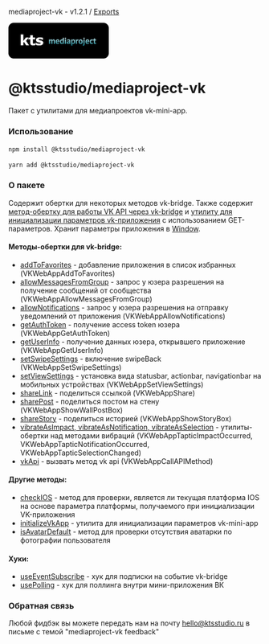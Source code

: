 mediaproject-vk - v1.2.1 / [Exports](modules.md)

![kts](./logo.png)

# @ktsstudio/mediaproject-vk

Пакет с утилитами для медиапроектов vk-mini-app.

### Использование

`npm install @ktsstudio/mediaproject-vk`

`yarn add @ktsstudio/mediaproject-vk`

### О пакете

Содержит обертки для некоторых методов vk-bridge. 
Также содержит [метод-обертку для работы VK API через vk-bridge](./src/vkApi.ts) и [утилиту для инициализации параметров vk-приложения](./src/initializeVkApp.ts)
с использованием GET-параметров. Хранит параметры приложения в [Window](./src/types/window.ts).

#### Методы-обертки для vk-bridge:

- [addToFavorites](./src/addToFavorites.ts) - добавление приложения в список избранных (VKWebAppAddToFavorites)
- [allowMessagesFromGroup](./src/allowMessagesFromGroup.ts) - запрос у юзера разрешения на получение сообщений от сообщества (VKWebAppAllowMessagesFromGroup)
- [allowNotifications](./src/allowNotifications.ts) - запрос у юзера разрешения на отправку уведомлений от приложения (VKWebAppAllowNotifications)
- [getAuthToken](./src/getAuthToken.ts) - получение access token юзера (VKWebAppGetAuthToken)
- [getUserInfo](./src/getUserInfo.ts) - получение данных юзера, открывшего приложение (VKWebAppGetUserInfo)
- [setSwipeSettings](./src/setSwipeSettings.ts) - включение swipeBack (VKWebAppSetSwipeSettings)
- [setViewSettings](./src/setViewSettings.ts) - установка вида statusbar, actionbar, navigationbar на мобильных устройствах (VKWebAppSetViewSettings)
- [shareLink](./src/shareLink.ts) - поделиться ссылкой (VKWebAppShare)
- [sharePost](./src/sharePost.ts) - поделиться постом на стену (VKWebAppShowWallPostBox)
- [shareStory](./src/shareStory.ts) - поделиться историей (VKWebAppShowStoryBox)
- [vibrateAsImpact, vibrateAsNotification, vibrateAsSelection](./src/vibrate.ts) - утилиты-обертки над методами вибраций (VKWebAppTapticImpactOccurred, VKWebAppTapticNotificationOccurred, VKWebAppTapticSelectionChanged)
- [vkApi](./src/vkApi.ts) - вызвать метод vk api (VKWebAppCallAPIMethod)

#### Другие методы:

- [checkIOS](./src/checkIOS.ts) - метод для проверки, является ли текущая платформа IOS на основе параметра платформы, получаемого при инициализации VK-приложения
- [initializeVkApp](./src/initializeVkApp.ts) - утилита для инициализации параметров vk-mini-app
- [isAvatarDefault](./src/isAvatarDefault.ts) - метод для проверки отсутствия аватарки по фотографии пользователя

#### Хуки:
- [useEventSubscribe](./src/hooks/useEventSubscribe.ts) - хук для подписки на событие vk-bridge
- [usePolling](./src/hooks/usePolling.ts) - хук для поллинга внутри мини-приложения ВК

### Обратная связь

Любой фидбэк вы можете передать нам на почту [hello@ktsstudio.ru](mailto:hello@ktsstudio.ru) в письме с темой "mediaproject-vk feedback"
